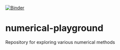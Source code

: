 [![Binder](https://mybinder.org/badge_logo.svg)](https://mybinder.org/v2/gh/dboe1776/numerical-playground/master)

# numerical-playground
Repository for exploring various numerical methods


